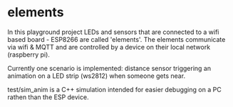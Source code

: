 # elements
In this playground project LEDs and sensors that are connected to a wifi based board - ESP8266 are called 'elements'. 
The elements communicate via wifi & MQTT and are controlled by a device on their local network (raspberry pi).

Currently one scenario is implemented: distance sensor triggering an animation on a LED strip (ws2812) when someone gets near.

test/sim_anim is a C++ simulation intended for easier debugging on a PC rathen than the ESP device.
